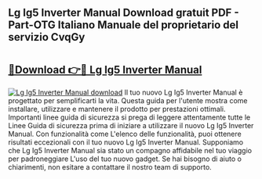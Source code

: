 ## Lg Ig5 Inverter Manual Download gratuit PDF - Part-OTG Italiano Manuale del proprietario del servizio CvqGy

# <h2><a href="http://df9kjug.blite.top/?on=Lg+Ig5+Inverter+Manual">🔗Download 👉🔴 Lg Ig5 Inverter Manual</a></h2>

[![Lg Ig5 Inverter Manual download](https://i.imgur.com/lujVjoI.png)](http://df9kjug.blite.top/?on=Lg+Ig5+Inverter+Manual)
Il tuo nuovo Lg Ig5 Inverter Manual è progettato per semplificarti la vita. Questa guida per l'utente mostra come installare, utilizzare e mantenere il prodotto per prestazioni ottimali. Importanti linee guida di sicurezza si prega di leggere attentamente tutte le Linee Guida di sicurezza prima di iniziare a utilizzare il nuovo Lg Ig5 Inverter Manual. Con funzionalità come L'elenco delle funzionalità, puoi ottenere risultati eccezionali con il tuo nuovo Lg Ig5 Inverter Manual. Supponiamo che Lg Ig5 Inverter Manual sia stato un compagno affidabile nel tuo viaggio per padroneggiare L'uso del tuo nuovo gadget. Se hai bisogno di aiuto o chiarimenti, non esitare a contattare il nostro team di supporto.

